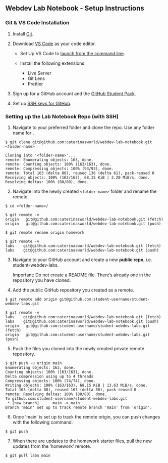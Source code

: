 ## Webdev Lab Notebook - Setup Instructions

### Git & VS Code Installation

1. Install [Git](https://git-scm.com/book/en/v2/Getting-Started-Installing-Git).

2. Download [VS Code](https://code.visualstudio.com/) as your code editor.

   - Set Up VS Code to [launch from the command line](https://code.visualstudio.com/docs/editor/command-line#_launching-from-command-line).

   - Install the following extensions:
     - Live Server
     - Git Lens
     - Prettier

3. Sign up for a GitHub account and the [GitHub Student Pack](https://education.github.com/pack).

4. Set up [SSH keys for GitHub](https://docs.github.com/en/free-pro-team@latest/github/authenticating-to-github/connecting-to-github-with-ssh).

### Setting up the Lab Notebook Repo (with SSH)

1. Navigate to your preferred folder and clone the repo. Use any folder name for <folder-name>. 

```console
$ git clone git@github.com:caterinasworld/webdev-lab-notebook.git <folder-name>

Cloning into '<folder-name>'...
remote: Enumerating objects: 163, done.
remote: Counting objects: 100% (163/163), done.
remote: Compressing objects: 100% (93/93), done.
remote: Total 163 (delta 80), reused 136 (delta 61), pack-reused 0
Receiving objects: 100% (163/163), 68.15 KiB | 2.20 MiB/s, done.
Resolving deltas: 100% (80/80), done.

```

2. Navigate into the newly created `<folder-name>` folder and rename the remote.

```console
$ cd <folder-name>/

$ git remote -v
origin   git@github.com:caterinasworld/webdev-lab-notebook.git (fetch)
origin   git@github.com:caterinasworld/webdev-lab-notebook.git (push)

$ git remote rename origin homework

$ git remote -v
labs    git@github.com:caterinasworld/webdev-lab-notebook.git (fetch)
labs    git@github.com:caterinasworld/webdev-lab-notebook.git (push)
```

3. Navigate to your GitHub account and create a new **public repo**, i.e. student-webdev-labs.

   Important: Do not create a README file. There’s already one in the repository you have cloned.

4. Add the public GitHub repository you created as a remote.

```console
$ git remote add origin git@github.com:student-username/student-webdev-labs.git

$ git remote -v
labs    git@github.com:caterinasworld/webdev-lab-notebook.git (fetch)
labs    git@github.com:caterinasworld/webdev-lab-notebook.git (push)
origin   git@github.com:student-username/student-webdev-labs.git (fetch)
origin   git@github.com:student-username/student-webdev-labs.git (push)
```

5. Push the files you cloned into the newly created private remote repository.

```console
$ git push -u origin main
Enumerating objects: 163, done.
Counting objects: 100% (163/163), done.
Delta compression using up to 4 threads
Compressing objects: 100% (74/74), done.
Writing objects: 100% (163/163), 68.15 KiB | 13.63 MiB/s, done.
Total 163 (delta 80), reused 163 (delta 80), pack-reused 0
remote: Resolving deltas: 100% (80/80), done.
To github.com:student-username/student-webdev-labs.git
 * [new branch]      main -> main
Branch 'main' set up to track remote branch 'main' from 'origin'.
```

6. Once 'main' is set up to track the remote origin, you can push changes with the following command.

```console
$ git push
```

7. When there are updates to the homework starter files, pull the new updates from the ‘homework’ remote.

```console
$ git pull labs main
```
